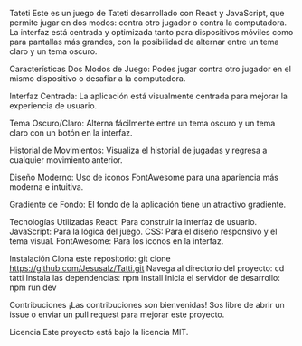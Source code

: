 Tateti 
Este es un juego de Tateti desarrollado con React y JavaScript, que permite jugar en dos modos: contra otro jugador o contra la computadora. La interfaz está centrada y optimizada tanto para dispositivos móviles como para pantallas más grandes, con la posibilidad de alternar entre un tema claro y un tema oscuro.

Características
Dos Modos de Juego: Podes jugar contra otro jugador en el mismo dispositivo o desafiar a la computadora.

Interfaz Centrada: La aplicación está visualmente centrada para mejorar la experiencia de usuario.

Tema Oscuro/Claro: Alterna fácilmente entre un tema oscuro y un tema claro con un botón en la interfaz.

Historial de Movimientos: Visualiza el historial de jugadas y regresa a cualquier movimiento anterior.

Diseño Moderno: Uso de iconos FontAwesome para una apariencia más moderna e intuitiva.

Gradiente de Fondo: El fondo de la aplicación tiene un atractivo gradiente.

Tecnologías Utilizadas
React: Para construir la interfaz de usuario.
JavaScript: Para la lógica del juego.
CSS: Para el diseño responsivo y el tema visual.
FontAwesome: Para los iconos en la interfaz.

Instalación
Clona este repositorio: git clone https://github.com/Jesusalz/Tatti.git
Navega al directorio del proyecto: cd tatti
Instala las dependencias: npm install
Inicia el servidor de desarrollo: npm run dev


Contribuciones
¡Las contribuciones son bienvenidas! Sos libre de abrir un issue o enviar un pull request para mejorar este proyecto.

Licencia
Este proyecto está bajo la licencia MIT.

